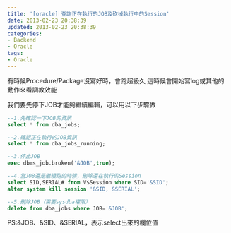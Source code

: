 ```yaml
---
title: '[oracle] 查詢正在執行的JOB及砍掉執行中的Session'
date: 2013-02-23 20:38:39
updated: 2013-02-23 20:38:39
categories:
- Backend
- Oracle
tags:
- Oracle
---
```

有時候Procedure/Package沒寫好時，會跑超級久
這時候會開始寫log或其他的動作來看調教效能

<!--more-->

我們要先停下JOB才能夠繼續編輯，可以用以下步驟做

``` sql
--1.先確認一下JOB的資訊
select * from dba_jobs;

--2.確認正在執行的JOB資訊
select * from dba_jobs_running;

--3.停止JOB
exec dbms_job.broken('&JOB',true);

--4.當JOB還是繼續跑的時候，刪除還在執行的Session
select SID,SERIAL# from V$Session where SID='&SID';
alter system kill session '&SID, &SERIAL';

--5.刪除JOB（需要sysdba權限）
delete from dba_jobs where JOB='&JOB';
```

PS:&JOB、&SID、&SERIAL，表示select出來的欄位值